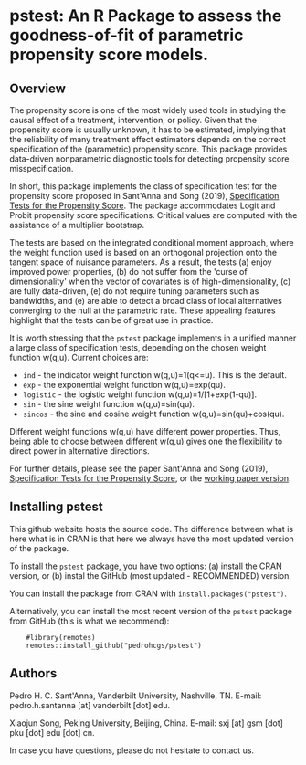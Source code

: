 # pstest: An R Package to assess the goodness-of-fit of parametric propensity score models.

## Overview 
The propensity score is one of the most widely used tools in studying the causal effect
of a treatment, intervention, or policy. Given that the propensity score is usually unknown,
it has to be estimated, implying that the reliability of many treatment effect estimators depends
on the correct specification of the (parametric) propensity score. This package provides
data-driven nonparametric diagnostic tools for detecting propensity score misspecification.

In short, this package implements the class of specification test for the propensity score
proposed in Sant'Anna and Song (2019), [Specification Tests for the Propensity Score](https://www.sciencedirect.com/science/article/pii/S0304407619300272). The package accommodates Logit and Probit propensity score specifications. Critical values are computed with the assistance of a multiplier bootstrap.

The tests are based on the integrated conditional moment approach, where the weight function
used is based on an orthogonal projection onto the tangent space of nuisance parameters.
As a result, the tests (a) enjoy improved power properties, (b) do not suffer from the
'curse of dimensionality' when the vector of covariates is of high-dimensionality,
(c) are fully data-driven, (e) do not require tuning parameters such as bandwidths, and
(e) are able to detect a broad class of local alternatives converging to the null at the
parametric rate. These appealing features highlight that the tests can be of great use
in practice.

It is worth stressing that the `pstest` package implements in a unified manner a large class of specification tests, depending on the chosen weight function w(q,u). Current choices are:

* `ind` - the indicator weight function w(q,u)=1(q<=u). This is the default.
* `exp` - the exponential weight function w(q,u)=exp(qu).
* `logistic` - the logistic weight function w(q,u)=1/[1+exp(1-qu)].
* `sin` - the sine weight function w(q,u)=sin(qu).
* `sincos` - the sine and cosine weight function w(q,u)=sin(qu)+cos(qu).

Different weight functions w(q,u) have different power properties. Thus, being able to choose between different w(q,u) gives one the flexibility to direct power in alternative directions.

For further details, please see the paper Sant'Anna and Song (2019), [Specification Tests for the Propensity Score](https://www.sciencedirect.com/science/article/pii/S0304407619300272), or the [working paper version](https://papers.ssrn.com/abstract=2872084).

## Installing pstest
This github website hosts the source code. The difference between what is here what is in CRAN is that here we always have the most updated version of the package.

To install the `pstest` package, you have two options: (a) install the CRAN version, or (b) instal the GitHub (most updated - RECOMMENDED) version. 

You can install the package from CRAN with `install.packages("pstest")`. 

Alternatively, you can install the most recent version of the `pstest` package from GitHub (this is what we recommend):

        #library(remotes)
        remotes::install_github("pedrohcgs/pstest")
        
## Authors 

Pedro H. C. Sant'Anna, Vanderbilt University, Nashville, TN. E-mail: pedro.h.santanna [at] vanderbilt [dot] edu.

Xiaojun Song, Peking University, Beijing, China. E-mail: sxj [at] gsm [dot] pku [dot] edu [dot] cn.

In case you have questions, please do not hesitate to contact us.


